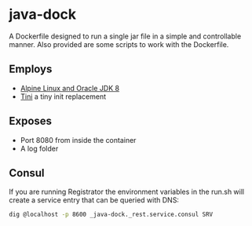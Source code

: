 
# java-dock

A Dockerfile designed to run a single jar file in a simple and controllable manner. Also
provided are some scripts to work with the Dockerfile.

## Employs

- [Alpine Linux and Oracle JDK 8](https://hub.docker.com/r/anapsix/alpine-java/)
- [Tini](https://github.com/krallin/tini) a tiny init replacement

## Exposes

- Port 8080 from inside the container
- A log folder

## Consul
If you are running Registrator the environment variables in the run.sh will create a service entry that can
be queried with DNS:

```bash
dig @localhost -p 8600 _java-dock._rest.service.consul SRV
```

